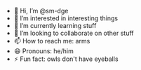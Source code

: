 - 👋 Hi, I’m @sm-dge
- 👀 I’m interested in interesting things
- 🌱 I’m currently learning stuff
- 💞️ I’m looking to collaborate on other stuff
- 📫 How to reach me: arms
- 😄 Pronouns: he/him
- ⚡ Fun fact: owls don't have eyeballs

<!---
sm-dge/sm-dge is a ✨ special ✨ repository because its `README.md` (this file) appears on your GitHub profile.
You can click the Preview link to take a look at your changes.
--->
